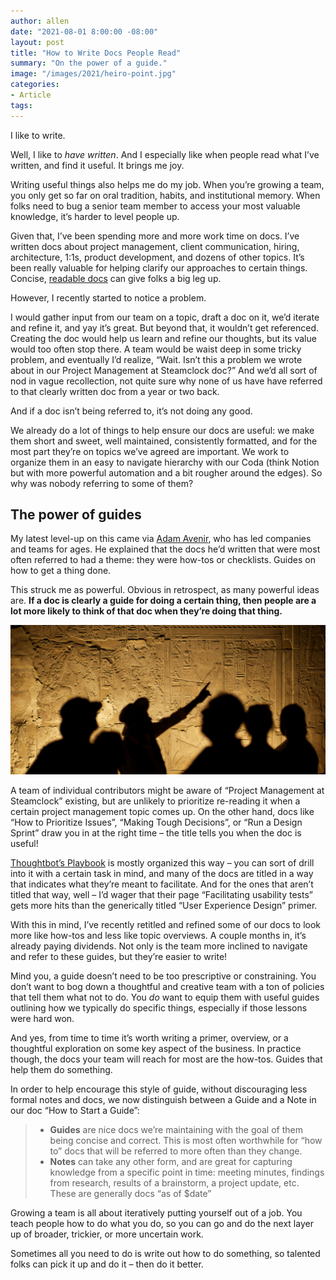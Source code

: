 ```yaml
---
author: allen
date: "2021-08-01 8:00:00 -08:00"
layout: post
title: "How to Write Docs People Read"
summary: "On the power of a guide."
image: "/images/2021/heiro-point.jpg"
categories:
- Article
tags:
---
```


I like to write.

Well, I like to *have written*. And I especially like when people read what I’ve written, and find it useful. It brings me joy.

Writing useful things also helps me do my job. When you’re growing a team, you only get so far on oral tradition, habits, and institutional memory. When folks need to bug a senior team member to access your most valuable knowledge, it’s harder to level people up.

Given that, I’ve been spending more and more work time on docs. I’ve written docs about project management, client communication, hiring, architecture, 1:1s, product development, and dozens of other topics. It’s been really valuable for helping clarify our approaches to certain things. Concise, [readable docs](https://allenpike.com/2019/making-a-list-bold) can give folks a big leg up.

However, I recently started to notice a problem.

I would gather input from our team on a topic, draft a doc on it, we’d iterate and refine it, and yay it’s great. But beyond that, it wouldn’t get referenced. Creating the doc would help us learn and refine our thoughts, but its value would too often stop there. A team would be waist deep in some tricky problem, and eventually I’d realize, “Wait. Isn’t this a problem we wrote about in our Project Management at Steamclock doc?” And we’d all sort of nod in vague recollection, not quite sure why none of us have have referred to that clearly written doc from a year or two back.

And if a doc isn’t being referred to, it’s not doing any good.

We already do a lot of things to help ensure our docs are useful: we make them short and sweet, well maintained, consistently formatted, and for the most part they’re on topics we’ve agreed are important. We work to organize them in an easy to navigate hierarchy with our Coda (think Notion but with more powerful automation and a bit rougher around the edges). So why was nobody referring to some of them?

## The power of guides

My latest level-up on this came via [Adam Avenir](https://twitter.com/adamavenir), who has led companies and teams for ages. He explained that the docs he’d written that were most often referred to had a theme: they were how-tos or checklists. Guides on how to get a thing done.

This struck me as powerful. Obvious in retrospect, as many powerful ideas are. **If a doc is clearly a guide for doing a certain thing, then people are a lot more likely to think of that doc when they’re doing that thing.**

<img src="/images/2021/heiro-point.jpg" />

A team of individual contributors might be aware of “Project Management at Steamclock” existing, but are unlikely to prioritize re-reading it when a certain project management topic comes up. On the other hand, docs like “How to Prioritize Issues”, “Making Tough Decisions”, or “Run a Design Sprint” draw you in at the right time – the title tells you when the doc is useful!

[Thoughtbot’s Playbook](https://thoughtbot.com/playbook) is mostly organized this way – you can sort of drill into it with a certain task in mind, and many of the docs are titled in a way that indicates what they’re meant to facilitate. And for the ones that aren’t titled that way, well – I’d wager that their page “Facilitating usability tests” gets more hits than the generically titled “User Experience Design” primer.

With this in mind, I’ve recently retitled and refined some of our docs to look more like how-tos and less like topic overviews. A couple months in, it’s already paying dividends. Not only is the team more inclined to navigate and refer to these guides, but they’re easier to write!

Mind you, a guide doesn’t need to be too prescriptive or constraining. You don’t want to bog down a thoughtful and creative team with a ton of policies that tell them what not to do. You *do* want to equip them with useful guides outlining how we typically do specific things, especially if those lessons were hard won.

And yes, from time to time it’s worth writing a primer, overview, or a thoughtful exploration on some key aspect of the business. In practice though, the docs your team will reach for most are the how-tos. Guides that help them do something.

In order to help encourage this style of guide, without discouraging less formal notes and docs, we now distinguish between a Guide and a Note in our doc “How to Start a Guide”:

> * **Guides** are nice docs we’re maintaining with the goal of them being concise and correct. This is most often worthwhile for “how to” docs that will be referred to more often than they change.
> * **Notes** can take any other form, and are great for capturing knowledge from a specific point in time: meeting minutes, findings from research, results of a brainstorm, a project update, etc. These are generally docs “as of $date”

Growing a team is all about iteratively putting yourself out of a job. You teach people how to do what you do, so you can go and do the next layer up of broader, trickier, or more uncertain work.

Sometimes all you need to do is write out how to do something, so talented folks can pick it up and do it – then do it better.
